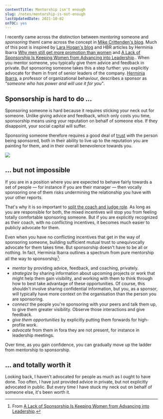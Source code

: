 ```yaml
---
contentTitle: Mentorship isn't enough
slug: /notes/mentorship-is-not-enough
lastUpdatedDate: 2021-10-02
onTOC: yes
---
```


I recently came across the distinction between _mentoring_ someone and _sponsoring_ them<Sidenote>I came across the concept in [Mike Crittenden's blog](https://critter.blog/2021/09/06/minorities-are-over-mentored-and-under-sponsored/). Much of this post is inspired by [Lara Hogan's blog](https://larahogan.me/blog/what-sponsorship-looks-like/) and HBR articles by Herminia Ibarra [Why men still get more promotion than women](https://hbr.org/2010/09/why-men-still-get-more-promotions-than-women) and [A Lack of Sponsorship Is Keeping Women from Advancing into Leadership](https://hbr.org/2019/08/a-lack-of-sponsorship-is-keeping-women-from-advancing-into-leadership).</Sidenote>. When you mentor someone, you typically give them advice and feedback in private. But sponsoring someone takes this a step further: you explicitly advocate for them in front of senior leaders of the company. [Herminia Ibarra](https://herminiaibarra.com/), a professor of organizational behaviour, describes a sponsor as _"someone who has power and will use it for you"_.

## Sponsorship is hard to do ...

Sponsoring someone is hard because it requires sticking your neck out for someone. Unlike giving advice and feedback, which only costs you time, sponsorship means using your reputation on behalf of someone else. If they disappoint, your social capital will suffer.

Sponsoring someone therefore requires a good deal of [trust](/notes/what-is-trust) with the person being sponsored, both in their ability to live up to the reputation you are painting for them, and in their overall benevolence towards you.

![](/images/sponsorship-1.jpg)

## ... but not impossible

If you are in a position where you are expected to behave fairly towards a set of people &mdash; for instance if you are their manager &mdash; then vocally sponsoring one of them risks undermining the relationship you have with your other reports. 

That's why it is so important to [split the coach and judge role](/notes/split-coach-judge-role). As long as you are responsible for both, the mixed incentives will stop you from feeling totally comfortable sponsoring someone. But if you are explicitly recognized as their coach, with no conflicting incentives, it becomes much easier to publicly advocate for them.

Even when you have no conflicting incentives that get in the way of sponsoring someone, building sufficient mutual trust to unequivocally advocate for them takes time. But sponsorship doesn't have to be all or nothing. In fact, Herminia Ibarra outlines a spectrum from pure mentorship all the way to sponsorship[^2]:

- *mentor* by providing advice, feedback, and coaching, privately.
- *strategize* by sharing information about upcoming projects or work that might help them gain visibility, and working with them to think through how to best take advantage of these opportunities. Of course, this shouldn't involve sharing confidential information, but you, as a sponsor, will typically have more context on the organisation than the person you are sponsoring.
- *connect* the people you're sponsoring with your peers and talk them up, to give them greater visibility. Observe those interactions and give feedback.
- *give them opportunities* by explicitly putting them forwards for high-profile work.
- *advocate* from them in fora they are not present, for instance in leadership meetings.

Over time, as you gain confidence, you can gradually move up the ladder from mentorship to sponsorship.

## ... and totally worth it

Looking back, I haven't advocated for people as much as I ought to have done. Too often, I have just provided advice in private, but not explicitly advocated in public. But every time I have stuck my neck out on behalf of someone else, it's been worth it.

[^2]: From [A Lack of Sponsorship Is Keeping Women from Advancing into Leadership](https://hbr.org/2019/08/a-lack-of-sponsorship-is-keeping-women-from-advancing-into-leadership).

<!-- ## Sponsorship and minority groups -->

<!-- While men and women get approximately equal amounts of mentorship, this mentorship translates into more promotions for men than for women. This is both because women tend to have mentors with less organisational clout, and because those mentors are less likely to stick their neck out by sponsoring the woman, since this is perceived as a greater risk. -->

<!-- ##  -->
